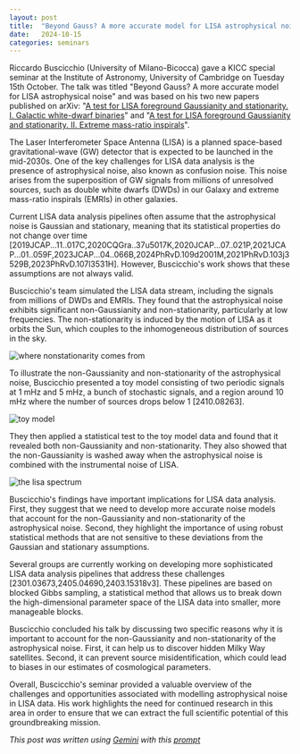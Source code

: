 ```yaml
---
layout: post
title:  "Beyond Gauss? A more accurate model for LISA astrophysical noise"
date:   2024-10-15
categories: seminars
---
```


Riccardo Buscicchio (University of Milano-Bicocca) gave a KICC special seminar at the Institute of Astronomy, University of Cambridge on Tuesday 15th October. The talk was titled "Beyond Gauss? A more accurate model for LISA astrophysical noise" and was based on his two new papers published on arXiv: "[A test for LISA foreground Gaussianity and stationarity. I. Galactic white-dwarf binaries](https://arxiv.org/abs/2410.08263)" and "[A test for LISA foreground Gaussianity and stationarity. II. Extreme mass-ratio inspirals](https://arxiv.org/abs/2410.08862)".

The Laser Interferometer Space Antenna (LISA) is a planned space-based gravitational-wave (GW) detector that is expected to be launched in the mid-2030s. One of the key challenges for LISA data analysis is the presence of astrophysical noise, also known as confusion noise. This noise arises from the superposition of GW signals from millions of unresolved sources, such as double white dwarfs (DWDs) in our Galaxy and extreme mass-ratio inspirals (EMRIs) in other galaxies.

Current LISA data analysis pipelines often assume that the astrophysical noise is Gaussian and stationary, meaning that its statistical properties do not change over time [2019JCAP...11..017C,2020CQGra..37u5017K,2020JCAP...07..021P,2021JCAP...01..059F,2023JCAP...04..066B,2024PhRvD.109d2001M,2021PhRvD.103j3529B,2023PhRvD.107l3531H]. However, Buscicchio's work shows that these assumptions are not always valid.

Buscicchio's team simulated the LISA data stream, including the signals from millions of DWDs and EMRIs. They found that the astrophysical noise exhibits significant non-Gaussianity and non-stationarity, particularly at low frequencies. The non-stationarity is induced by the motion of LISA as it orbits the Sun, which couples to the inhomogeneous distribution of sources in the sky.

![where nonstationarity comes from](https://github.com/user-attachments/assets/eb2d1f58-1b6d-4883-a6d3-5bc366a0d530)

To illustrate the non-Gaussianity and non-stationarity of the astrophysical noise, Buscicchio presented a toy model consisting of two periodic signals at 1 mHz and 5 mHz, a bunch of stochastic signals, and a region around 10 mHz where the number of sources drops below 1 [2410.08263].

![toy model](https://github.com/user-attachments/assets/8984d4e0-21ce-44c3-aa45-e6f7c51aad63)

They then applied a statistical test to the toy model data and found that it revealed both non-Gaussianity and non-stationarity. They also showed that the non-Gaussianity is washed away when the astrophysical noise is combined with the instrumental noise of LISA.

![the lisa spectrum](https://github.com/user-attachments/assets/aa50a215-8adf-47f4-acff-5764869f9ed7)

Buscicchio's findings have important implications for LISA data analysis. First, they suggest that we need to develop more accurate noise models that account for the non-Gaussianity and non-stationarity of the astrophysical noise. Second, they highlight the importance of using robust statistical methods that are not sensitive to these deviations from the Gaussian and stationary assumptions.

Several groups are currently working on developing more sophisticated LISA data analysis pipelines that address these challenges [2301.03673,2405.04690,2403.15318v3]. These pipelines are based on blocked Gibbs sampling, a statistical method that allows us to break down the high-dimensional parameter space of the LISA data into smaller, more manageable blocks.

Buscicchio concluded his talk by discussing two specific reasons why it is important to account for the non-Gaussianity and non-stationarity of the astrophysical noise. First, it can help us to discover hidden Milky Way satellites. Second, it can prevent source misidentification, which could lead to biases in our estimates of cosmological parameters.

Overall, Buscicchio's seminar provided a valuable overview of the challenges and opportunities associated with modelling astrophysical noise in LISA data. His work highlights the need for continued research in this area in order to ensure that we can extract the full scientific potential of this groundbreaking mission.

*This post was written using [Gemini](https://deepmind.google/technologies/gemini/) with this [prompt](/prompts/2024-10-15-lisa.md)*
